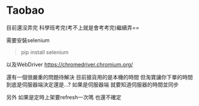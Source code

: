 # Taobao
 
目前還沒弄完
科學班考完(考不上就是會考考完)繼續弄==

需要安裝selenium 
> pip install selenium 

以及WebDriver
https://chromedriver.chromium.org/

還有一個很嚴重的問題待解決
目前搶貨用的是本機的時間
但淘寶讓你下單的時間到底是伺服器端決定還是...?
如果是伺服器端 就要知道伺服器的時間並同步

另外 如果是定時上架要refresh一次嗎 也還不確定